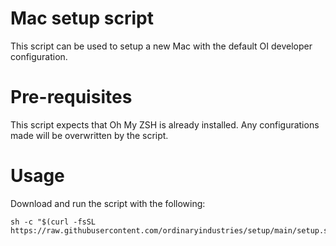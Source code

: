 # Mac setup script
This script can be used to setup a new Mac with the default OI developer configuration.

# Pre-requisites
This script expects that Oh My ZSH is already installed. Any configurations made will be overwritten by the script.

# Usage
Download and run the script with the following:
```
sh -c "$(curl -fsSL https://raw.githubusercontent.com/ordinaryindustries/setup/main/setup.sh)"
```